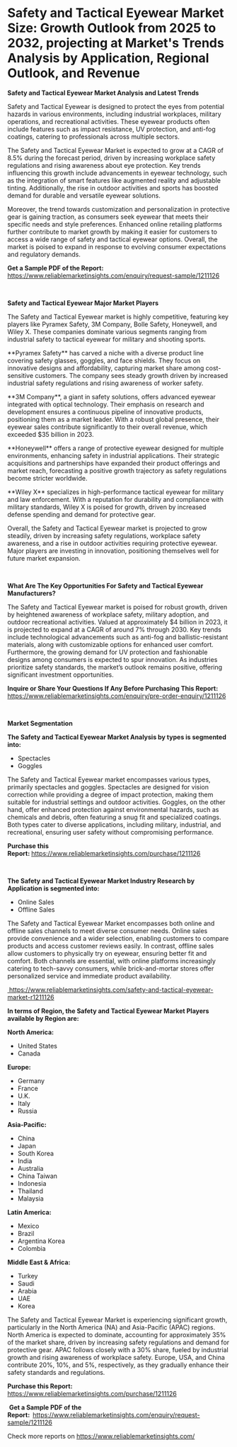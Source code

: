 <p><h1>Safety and Tactical Eyewear Market Size: Growth Outlook from 2025 to 2032, projecting at Market's Trends Analysis by Application, Regional Outlook, and Revenue</h1></p><p><strong>Safety and Tactical Eyewear Market Analysis and Latest Trends</strong></p>
<p><p>Safety and Tactical Eyewear is designed to protect the eyes from potential hazards in various environments, including industrial workplaces, military operations, and recreational activities. These eyewear products often include features such as impact resistance, UV protection, and anti-fog coatings, catering to professionals across multiple sectors. </p><p>The Safety and Tactical Eyewear Market is expected to grow at a CAGR of 8.5% during the forecast period, driven by increasing workplace safety regulations and rising awareness about eye protection. Key trends influencing this growth include advancements in eyewear technology, such as the integration of smart features like augmented reality and adjustable tinting. Additionally, the rise in outdoor activities and sports has boosted demand for durable and versatile eyewear solutions.</p><p>Moreover, the trend towards customization and personalization in protective gear is gaining traction, as consumers seek eyewear that meets their specific needs and style preferences. Enhanced online retailing platforms further contribute to market growth by making it easier for customers to access a wide range of safety and tactical eyewear options. Overall, the market is poised to expand in response to evolving consumer expectations and regulatory demands.</p></p>
<p><strong>Get a Sample PDF of the Report:&nbsp;</strong> <a href="https://www.reliablemarketinsights.com/enquiry/request-sample/1211126?utm_campaign=2454&utm_medium=2&utm_source=Github&utm_content=ia&utm_term=24032025&utm_id=safety-and-tactical-eyewear">https://www.reliablemarketinsights.com/enquiry/request-sample/1211126</a></p>
<p>&nbsp;</p>
<p><strong>Safety and Tactical Eyewear Major Market Players</strong></p>
<p><p>The Safety and Tactical Eyewear market is highly competitive, featuring key players like Pyramex Safety, 3M Company, Bolle Safety, Honeywell, and Wiley X. These companies dominate various segments ranging from industrial safety to tactical eyewear for military and shooting sports.</p><p>**Pyramex Safety** has carved a niche with a diverse product line covering safety glasses, goggles, and face shields. They focus on innovative designs and affordability, capturing market share among cost-sensitive customers. The company sees steady growth driven by increased industrial safety regulations and rising awareness of worker safety.</p><p>**3M Company**, a giant in safety solutions, offers advanced eyewear integrated with optical technology. Their emphasis on research and development ensures a continuous pipeline of innovative products, positioning them as a market leader. With a robust global presence, their eyewear sales contribute significantly to their overall revenue, which exceeded $35 billion in 2023.</p><p>**Honeywell** offers a range of protective eyewear designed for multiple environments, enhancing safety in industrial applications. Their strategic acquisitions and partnerships have expanded their product offerings and market reach, forecasting a positive growth trajectory as safety regulations become stricter worldwide.</p><p>**Wiley X** specializes in high-performance tactical eyewear for military and law enforcement. With a reputation for durability and compliance with military standards, Wiley X is poised for growth, driven by increased defense spending and demand for protective gear.</p><p>Overall, the Safety and Tactical Eyewear market is projected to grow steadily, driven by increasing safety regulations, workplace safety awareness, and a rise in outdoor activities requiring protective eyewear. Major players are investing in innovation, positioning themselves well for future market expansion.</p></p>
<p>&nbsp;</p>
<p><strong>What Are The Key Opportunities For Safety and Tactical Eyewear Manufacturers?</strong></p>
<p><p>The Safety and Tactical Eyewear market is poised for robust growth, driven by heightened awareness of workplace safety, military adoption, and outdoor recreational activities. Valued at approximately $4 billion in 2023, it is projected to expand at a CAGR of around 7% through 2030. Key trends include technological advancements such as anti-fog and ballistic-resistant materials, along with customizable options for enhanced user comfort. Furthermore, the growing demand for UV protection and fashionable designs among consumers is expected to spur innovation. As industries prioritize safety standards, the market’s outlook remains positive, offering significant investment opportunities.</p></p>
<p><strong>Inquire or Share Your Questions If Any Before Purchasing This Report:</strong> <a href="https://www.reliablemarketinsights.com/enquiry/pre-order-enquiry/1211126?utm_campaign=2454&utm_medium=2&utm_source=Github&utm_content=ia&utm_term=24032025&utm_id=safety-and-tactical-eyewear">https://www.reliablemarketinsights.com/enquiry/pre-order-enquiry/1211126</a></p>
<p>&nbsp;</p>
<p><strong>Market Segmentation</strong></p>
<p><strong>The Safety and Tactical Eyewear Market Analysis by types is segmented into:</strong></p>
<p><ul><li>Spectacles</li><li>Goggles</li></ul></p>
<p><p>The Safety and Tactical Eyewear market encompasses various types, primarily spectacles and goggles. Spectacles are designed for vision correction while providing a degree of impact protection, making them suitable for industrial settings and outdoor activities. Goggles, on the other hand, offer enhanced protection against environmental hazards, such as chemicals and debris, often featuring a snug fit and specialized coatings. Both types cater to diverse applications, including military, industrial, and recreational, ensuring user safety without compromising performance.</p></p>
<p><strong>Purchase this Report:&nbsp;</strong><a href="https://www.reliablemarketinsights.com/purchase/1211126?utm_campaign=2454&utm_medium=2&utm_source=Github&utm_content=ia&utm_term=24032025&utm_id=safety-and-tactical-eyewear">https://www.reliablemarketinsights.com/purchase/1211126</a></p>
<p>&nbsp;</p>
<p><strong>The Safety and Tactical Eyewear Market Industry Research by Application is segmented into:</strong></p>
<p><ul><li>Online Sales</li><li>Offline Sales</li></ul></p>
<p><p>The Safety and Tactical Eyewear Market encompasses both online and offline sales channels to meet diverse consumer needs. Online sales provide convenience and a wider selection, enabling customers to compare products and access customer reviews easily. In contrast, offline sales allow customers to physically try on eyewear, ensuring better fit and comfort. Both channels are essential, with online platforms increasingly catering to tech-savvy consumers, while brick-and-mortar stores offer personalized service and immediate product availability.</p></p>
<p><a href="https://www.reliablemarketinsights.com/safety-and-tactical-eyewear-market-r1211126?utm_campaign=2454&utm_medium=2&utm_source=Github&utm_content=ia&utm_term=24032025&utm_id=safety-and-tactical-eyewear">&nbsp;https://www.reliablemarketinsights.com/safety-and-tactical-eyewear-market-r1211126</a></p>
<p><strong>In terms of Region, the Safety and Tactical Eyewear Market Players available by Region are:</strong></p>
<p>
    <p> <strong> North America: </strong>
        <ul>
            <li>United States</li>
            <li>Canada</li>
        </ul>
        </p> 
    <p> <strong> Europe: </strong>
        <ul>
            <li>Germany</li>
            <li>France</li>
            <li>U.K.</li>
            <li>Italy</li>
            <li>Russia</li>
        </ul>
        </p> 
    <p> <strong> Asia-Pacific: </strong>
        <ul>
            <li>China</li>
            <li>Japan</li>
            <li>South Korea</li>
            <li>India</li>
            <li>Australia</li>
            <li>China Taiwan</li>
            <li>Indonesia</li>
            <li>Thailand</li>
            <li>Malaysia</li>
        </ul>
        </p> 
    <p> <strong> Latin America: </strong>
        <ul>
            <li>Mexico</li>
            <li>Brazil</li>
            <li>Argentina Korea</li>
            <li>Colombia</li>
        </ul>
        </p> 
    <p> <strong> Middle East & Africa: </strong>
        <ul>
            <li>Turkey</li>
            <li>Saudi</li>
            <li>Arabia</li>
            <li>UAE</li>
            <li>Korea</li>
        </ul>
    </p>
    </p>
<p><p>The Safety and Tactical Eyewear Market is experiencing significant growth, particularly in the North America (NA) and Asia-Pacific (APAC) regions. North America is expected to dominate, accounting for approximately 35% of the market share, driven by increasing safety regulations and demand for protective gear. APAC follows closely with a 30% share, fueled by industrial growth and rising awareness of workplace safety. Europe, USA, and China contribute 20%, 10%, and 5%, respectively, as they gradually enhance their safety standards and regulations.</p></p>
<p><strong>Purchase this Report: </strong><a href="https://www.reliablemarketinsights.com/purchase/1211126?utm_campaign=2454&utm_medium=2&utm_source=Github&utm_content=ia&utm_term=24032025&utm_id=safety-and-tactical-eyewear">https://www.reliablemarketinsights.com/purchase/1211126</a></p>
<p>&nbsp;<strong>Get a Sample PDF of the Report:&nbsp;&nbsp;</strong><a href="https://www.reliablemarketinsights.com/enquiry/request-sample/1211126?utm_campaign=2454&utm_medium=2&utm_source=Github&utm_content=ia&utm_term=24032025&utm_id=safety-and-tactical-eyewear">https://www.reliablemarketinsights.com/enquiry/request-sample/1211126</a></p>
<p><strong></strong></p>
<p>Check more reports on <a href="https://www.reliablemarketinsights.com/?utm_campaign=2454&utm_medium=2&utm_source=Github&utm_content=ia&utm_term=24032025&utm_id=safety-and-tactical-eyewear">https://www.reliablemarketinsights.com/</a></p>